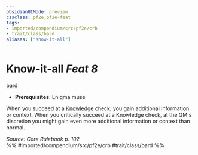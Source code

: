 ```yaml
---
obsidianUIMode: preview
cssclass: pf2e,pf2e-feat
tags:
- imported/compendium/src/pf2e/crb
- trait/class/bard
aliases: ["Know-it-all"]
---
```

# Know-it-all  *Feat 8*  
[bard](rules/traits/bard.md)  

- **Prerequisites**: Enigma muse

When you succeed at a [Knowledge](recall-knowledge.md) check, you gain additional information or context. When you critically succeed at a Knowledge check, at the GM's discretion you might gain even more additional information or context than normal.

*Source: Core Rulebook p. 102*  
%% #imported/compendium/src/pf2e/crb #trait/class/bard %%